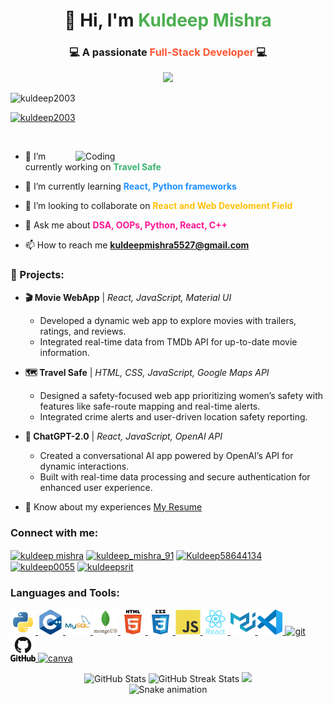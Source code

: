 <h1 align="center">👋 Hi, I'm <span style="color:#4CAF50;">Kuldeep Mishra</span> </h1>
<h3 align="center">💻 A passionate <span style="color:#FF5733;">Full-Stack Developer</span> 💻</h3>
<p align="center"> <img src="https://user-images.githubusercontent.com/117486085/204156152-daf3ea7e-5c16-4f76-9ee7-b0752c00da20.png" /> </p>

<p align="left"> <img src="https://komarev.com/ghpvc/?username=kuldeep2003&label=Profile%20views&color=0e75b6&style=flat" alt="kuldeep2003" /> </p>

<p align="left"> <a href="https://github.com/ryo-ma/github-profile-trophy"><img src="https://github-profile-trophy.vercel.app/?username=kuldeep2003" alt="kuldeep2003" /></a> </p>

<p align="left"> <a href="https://twitter.com/" target="blank"><img src="https://img.shields.io/twitter/follow/?logo=twitter&style=for-the-badge" alt="" /></a> </p>

<img align="right" alt="Coding" width="400" src="https://camo.githubusercontent.com/4d9f5ecceb711eec6e2018f38a5677dc657c9738d4a65ba3b928c41c0a45b439/68747470733a2f2f6d69726f2e6d656469756d2e636f6d2f6d61782f313336302f302a37513379765349765f7430696f4a2d5a2e676966">

- 🔭 I’m currently working on **<span style="color:#3CB371;">Travel Safe</span>**

- 🌱 I’m currently learning **<span style="color:#1E90FF;">React, Python frameworks</span>**

- 👯 I’m looking to collaborate on **<span style="color:#FFC107;">React and Web Develoment Field</span>**

- 💬 Ask me about **<span style="color:#FF1493;">DSA, OOPs, Python, React, C++</span>**

- 📫 How to reach me **<span style="color:#8A2BE2;">kuldeepmishra5527@gmail.com</span>**

<h3 align="left">🚀 Projects:</h3>

- **🎬 Movie WebApp** | *React, JavaScript, Material UI*  
  - Developed a dynamic web app to explore movies with trailers, ratings, and reviews.  
  - Integrated real-time data from TMDb API for up-to-date movie information.  

- **🗺️ Travel Safe** | *HTML, CSS, JavaScript, Google Maps API*  
  - Designed a safety-focused web app prioritizing women’s safety with features like safe-route mapping and real-time alerts.  
  - Integrated crime alerts and user-driven location safety reporting.  

- **🤖 ChatGPT-2.0** | *React, JavaScript, OpenAI API*  
  - Created a conversational AI app powered by OpenAI’s API for dynamic interactions.  
  - Built with real-time data processing and secure authentication for enhanced user experience.  

- 📄 Know about my experiences [My Resume ](https://drive.google.com/file/d/1ZG0w1oGp5w-3vR3ToYkmpjvm-w71XcLE/view?usp=sharing)

<h3 align="left">Connect with me:</h3>
<p align="left">
<a href="https://www.linkedin.com/in/kuldeep-mishra-158ba723a" target="blank"><img align="center" src="https://raw.githubusercontent.com/rahuldkjain/github-profile-readme-generator/master/src/images/icons/Social/linked-in-alt.svg" alt="kuldeep mishra"  height="40" width="40" /></a>
<a href="https://instagram.com/kuldeep_mishra_91?igshid=OGQ5ZDc2ODk2ZA==" target="blank"><img align="center" src="https://raw.githubusercontent.com/rahuldkjain/github-profile-readme-generator/master/src/images/icons/Social/instagram.svg" alt="kuldeep_mishra_91" height="30" width="40" /></a>
<a href="https://x.com/Kuldeep58644134?t=rXWd0h0uh2HZOrl21a10dA&s=08" target="blank"><img align="center" src="https://raw.githubusercontent.com/rahuldkjain/github-profile-readme-generator/master/src/images/icons/Social/twitter.svg" alt="Kuldeep58644134" height="30" width="40" /></a>
<a href="https://leetcode.com/u/kuldeep0055/" target="blank"><img align="center" src="https://raw.githubusercontent.com/rahuldkjain/github-profile-readme-generator/master/src/images/icons/Social/leet-code.svg" alt="kuldeep0055" height="30" width="40" /></a>
<a href="https://github.com/kuldeepsrit" target="blank"><img align="center" src="https://raw.githubusercontent.com/rahuldkjain/github-profile-readme-generator/master/src/images/icons/Social/github.svg" alt="kuldeepsrit" height="30" width="40" /></a>
</p>

<h3 align="left">Languages and Tools:</h3>
<p align="left">
  <a href="https://www.python.org/" target="_blank" rel="noreferrer">
    <img src="https://raw.githubusercontent.com/devicons/devicon/master/icons/python/python-original.svg" alt="python" width="40" height="40"/>
  </a>
  <a href="https://www.w3schools.com/cpp/" target="_blank" rel="noreferrer">
    <img src="https://raw.githubusercontent.com/devicons/devicon/master/icons/cplusplus/cplusplus-original.svg" alt="cplusplus" width="40" height="40"/>
  </a>
  <a href="https://www.mysql.com/" target="_blank" rel="noreferrer">
    <img src="https://raw.githubusercontent.com/devicons/devicon/master/icons/mysql/mysql-original-wordmark.svg" alt="mysql" width="40" height="40"/>
  </a>
  <a href="https://www.mongodb.com/" target="_blank" rel="noreferrer">
    <img src="https://raw.githubusercontent.com/devicons/devicon/master/icons/mongodb/mongodb-original-wordmark.svg" alt="mongodb" width="40" height="40"/>
  </a>
  <a href="https://www.w3.org/html/" target="_blank" rel="noreferrer">
    <img src="https://raw.githubusercontent.com/devicons/devicon/master/icons/html5/html5-original-wordmark.svg" alt="html5" width="40" height="40"/>
  </a>
  <a href="https://www.w3schools.com/css/" target="_blank" rel="noreferrer">
    <img src="https://raw.githubusercontent.com/devicons/devicon/master/icons/css3/css3-original-wordmark.svg" alt="css3" width="40" height="40"/>
  </a>
  <a href="https://developer.mozilla.org/en-US/docs/Web/JavaScript" target="_blank" rel="noreferrer">
    <img src="https://raw.githubusercontent.com/devicons/devicon/master/icons/javascript/javascript-original.svg" alt="javascript" width="40" height="40"/>
  </a>
  <a href="https://reactjs.org/" target="_blank" rel="noreferrer">
    <img src="https://raw.githubusercontent.com/devicons/devicon/master/icons/react/react-original-wordmark.svg" alt="react" width="40" height="40"/>
  </a>
  <a href="https://mui.com/" target="_blank" rel="noreferrer">
    <img src="https://raw.githubusercontent.com/devicons/devicon/master/icons/materialui/materialui-original.svg" alt="material-ui" width="40" height="40"/>
  </a>
  <a href="https://code.visualstudio.com/" target="_blank" rel="noreferrer">
    <img src="https://raw.githubusercontent.com/devicons/devicon/master/icons/vscode/vscode-original.svg" alt="vscode" width="40" height="40"/>
  </a>
  <a href="https://git-scm.com/" target="_blank" rel="noreferrer">
    <img src="https://www.vectorlogo.zone/logos/git-scm/git-scm-icon.svg" alt="git" width="40" height="40"/>
  </a>
  <a href="https://github.com/" target="_blank" rel="noreferrer">
    <img src="https://raw.githubusercontent.com/devicons/devicon/master/icons/github/github-original-wordmark.svg" alt="github" width="40" height="40"/>
  </a>
  <a href="https://www.canva.com/" target="_blank" rel="noreferrer">
    <img src="https://www.vectorlogo.zone/logos/canva/canva-icon.svg" alt="canva" width="40" height="40"/>
  </a>
</p>


<div align="center">
  <img src="https://github-readme-stats.vercel.app/api?username=kuldeep2003&show_icons=true&theme=radical" alt="GitHub Stats">
  <img src="https://github-readme-streak-stats.herokuapp.com/?user=kuldeep2003&theme=radical" alt="GitHub Streak Stats">
  <img src="https://github-readme-stats.vercel.app/api/top-langs/?username=kuldeep2003&layout=compact">
  <br clear="both">
<img src="https://raw.githubusercontent.com/Sutil/Sutil/2b2fad3bf54522bb30c8c170591fc68ff51b69e6/github-contribution-grid-snake2.svg" alt="Snake animation" />
</div>
